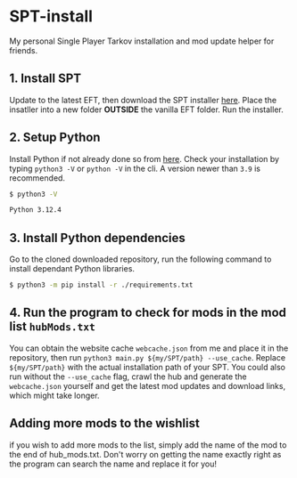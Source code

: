 # SPT-install
My personal Single Player Tarkov installation and mod update helper for friends.

## 1. Install SPT

Update to the latest EFT, then download the SPT installer [here](https://sp-tarkov.com/#download). Place the insatller into a new folder **OUTSIDE** the vanilla EFT folder. Run the installer.

## 2. Setup Python

Install Python if not already done so from [here](https://www.python.org/downloads/windows/). Check your installation by typing `python3 -V` or `python -V` in the cli. A version newer than `3.9` is recommended.

```bash
$ python3 -V

Python 3.12.4
```

## 3. Install Python dependencies

Go to the cloned downloaded repository, run the following command to install dependant Python libraries.

```bash
$ python3 -m pip install -r ./requirements.txt
```

## 4. Run the program to check for mods in the mod list `hubMods.txt`

You can obtain the website cache `webcache.json` from me and place it in the repository, then run `python3 main.py ${my/SPT/path} --use_cache`. Replace `${my/SPT/path}` with the actual installation path of your SPT. You could also run without the `--use_cache` flag, crawl the hub and generate the `webcache.json` yourself and get the latest mod updates and download links, which might take longer.

## Adding more mods to the wishlist

if you wish to add more mods to the list, simply add the name of the mod to the end of hub_mods.txt. Don't worry on getting the name exactly right as the program can search the name and replace it for you!